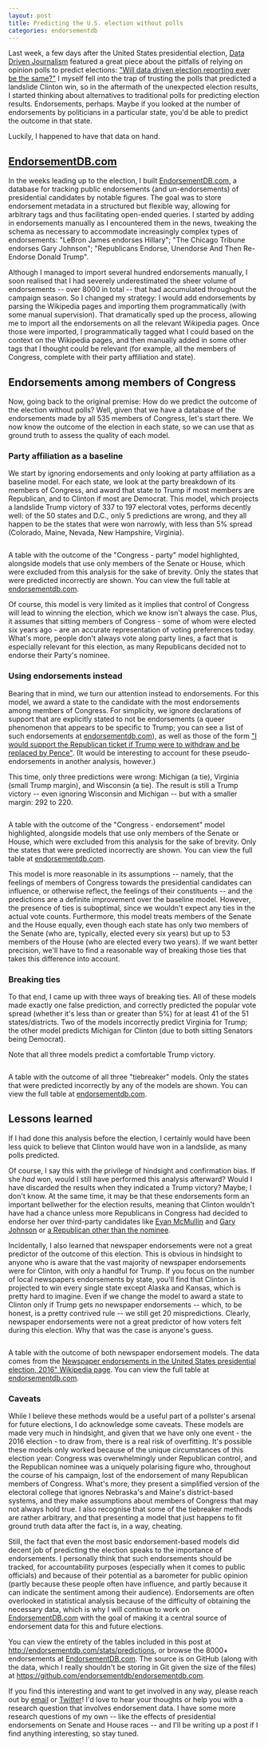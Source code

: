 ```yaml
---
layout: post
title: Predicting the U.S. election without polls
categories: endorsementdb
---
```


Last week, a few days after the United States presidential election,
[Data Driven Journalism] featured a great piece about the pitfalls of relying
on opinion polls to predict elections: ["Will data driven election reporting
ever be the same?"][ddj] I myself fell into the trap of trusting the polls that
predicted a landslide Clinton win, so in the aftermath of the unexpected
election results, I started thinking about alternatives to traditional polls
for predicting election results. Endorsements, perhaps. Maybe if you looked at
the number of endorsements by politicians in a particular state, you'd be able
to predict the outcome in that state.

Luckily, I happened to have that data on hand.

## [EndorsementDB.com]

In the weeks leading up to the election, I built [EndorsementDB.com], a
database for tracking public endorsements (and un-endorsements) of presidential
candidates by notable figures. The goal was to store endorsement metadata in a
structured but flexible way, allowing for arbitrary tags and thus
facilitating open-ended queries. I started by adding in endorsements
manually as I encountered them in the news, tweaking the schema as necessary to
accommodate increasingly complex types of endorsements: "LeBron James endorses
Hillary"; "The Chicago Tribune endorses Gary Johnson"; "Republicans Endorse,
Unendorse And Then Re-Endorse Donald Trump".

Although I managed to import several hundred endorsements manually, I soon
realised that I had severely underestimated the sheer volume of endorsements
-- over 8000 in total -- that had accumulated throughout the campaign season.
So I changed my strategy: I would add endorsements by parsing the Wikipedia
pages and importing them programmatically (with some manual supervision). That
dramatically sped up the process, allowing me to import all the endorsements on
all the relevant Wikipedia pages. Once those were imported, I programmatically
tagged what I could based on the context on the Wikipedia pages, and then
manually added in some other tags that I thought could be relevant (for
example, all the members of Congress, complete with their party affiliation and
state).

## Endorsements among members of Congress

Now, going back to the original premise: How do we predict the outcome of the
election without polls? Well, given that we have a database of the endorsements
made by all 535 members of Congress, let's start there. We now know the outcome
of the election in each state, so we can use that as ground truth to assess the
quality of each model.

### Party affiliation as a baseline

We start by ignoring endorsements and only looking at party affiliation as a
baseline model. For each state, we look at the party breakdown of its members
of Congress, and award that state to Trump if most members are Republican, and
to Clinton if most are Democrat. This model, which projects a landslide Trump
victory of 337 to 197 electoral votes, performs decently well: of the 50 states
and D.C., only 5 predictions are wrong, and they all happen to be the states
that were won narrowly, with less than 5% spread (Colorado, Maine, Nevada, New
Hampshire, Virginia).

<img src="/img/posts/predicting-elections/congress-party-model.png" alt="" />
<p class="caption">
    A table with the outcome of the "Congress - party" model highlighted,
    alongside models that use only members of the Senate or House, which were
    excluded from this analysis for the sake of brevity. Only the states that
    were predicted incorrectly are shown. You can view the full table at <a
    href="http://endorsementdb.com/stats/predictions#category-1">
    endorsementdb.com</a>.
</p>


Of course, this model is very limited as it implies that control of Congress
will lead to winning the election, which we know isn't always the case. Plus,
it assumes that sitting members of Congress - some of whom were elected six
years ago - are an accurate representation of voting preferences today. What's
more, people don't always vote along party lines, a fact that is especially
relevant for this election, as many Republicans decided not to endorse their
Party's nominee.

### Using endorsements instead

Bearing that in mind, we turn our attention instead to endorsements. For this
model, we award a state to the candidate with the most endorsements among
members of Congress. For simplicity, we ignore declarations of support that are
explicitly stated to not be endorsements (a queer phenomenon that appears to be
specific to Trump; you can see a list of such endorsements at
[endorsementdb.com][trump-support]), as well as those of
the form ["I would support the Republican ticket if Trump were to withdraw and
be replaced by Pence"][pence]. (It would be interesting to account for these
pseudo-endorsements in another analysis, however.)

This time, only three predictions were wrong: Michigan (a tie), Virginia (small
Trump margin), and Wisconsin (a tie). The result is still a Trump victory --
even ignoring Wisconsin and Michigan -- but with a smaller margin: 292 to 220.

<img src="/img/posts/predicting-elections/congress-endorsement-model.png" alt="" />
<p class="caption">
    A table with the outcome of the "Congress - endorsement" model highlighted,
    alongside models that use only members of the Senate or House, which were
    excluded from this analysis for the sake of brevity. Only the states that
    were predicted incorrectly are shown. You can view the full table at <a
    href="http://endorsementdb.com/stats/predictions#category-2">
    endorsementdb.com</a>.
</p>

This model is more reasonable in its assumptions -- namely, that the feelings
of members of Congress towards the presidential candidates can influence, or
otherwise reflect, the feelings of their constituents -- and the predictions
are a definite improvement over the baseline model. However, the presence of
ties is suboptimal, since we wouldn't expect any ties in the actual vote
counts. Furthermore, this model treats members of the Senate and the House
equally, even though each state has only two members of the Senate (who are,
typically, elected every six years) but up to 53 members of the House (who are
elected every two years). If we want better precision, we'll have to find a
reasonable way of breaking those ties that takes this difference into account.

### Breaking ties

To that end, I came up with three ways of breaking ties. All of these models
made exactly one false prediction, and correctly predicted the popular vote spread
(whether it's less than or greater than 5%) for at least 41 of the 51
states/districts. Two of the models incorrectly predict Virginia for Trump; the
other model predicts Michigan for Clinton (due to both sitting Senators being
Democrat).

Note that all three models predict a comfortable Trump victory.

<img src="/img/posts/predicting-elections/tiebreaker-models.png" alt="" />
<p class="caption">
    A table with the outcome of all three "tiebreaker" models. Only the states that
    were predicted incorrectly by any of the models are shown. You can view the
    full table at <a
    href="http://endorsementdb.com/stats/predictions#category-3">
    endorsementdb.com</a>.
</p>

## Lessons learned

If I had done this analysis before the election, I certainly would have been
less quick to believe that Clinton would have won in a landslide, as many polls predicted.

Of course, I say this with the privilege of hindsight and confirmation bias. If
she _had_ won, would I still have performed this analysis afterward? Would I have
discarded the results when they indicated a Trump victory? Maybe; I don't know. At
the same time, it may be that these endorsements form an important bellwether
for the election results, meaning that Clinton wouldn't have had a chance
unless more Republicans in Congress had decided to endorse her over third-party
candidates like [Evan McMullin] and [Gary Johnson] or [a Republican other than
the nominee][another-republican].

Incidentally, I also learned that newspaper endorsements were not a great
predictor of the outcome of this election. This is obvious in hindsight to
anyone who is aware that the vast majority of newspaper endorsements were for
Clinton, with only a handful for Trump. If you focus on the number of local
newspapers endorsements by state, you'll find that Clinton is projected to win
every single state except Alaska and Kansas, which is pretty hard to imagine.
Even if we change the model to award a state to Clinton only if Trump gets _no_
newspaper endorsements -- which, to be honest, is a pretty contrived rule -- we
still get 20 mispredictions. Clearly, newspaper endorsements were not a great
predictor of how voters felt during this election. Why that was the case is
anyone's guess.

<img src="/img/posts/predicting-elections/newspaper-models.png" alt="" />
<p class="caption">
    A table with the outcome of both newspaper endorsement models. The data
    comes from the <a href="https://en.wikipedia.org/wiki/Newspaper_endorsements_in_the_United_States_presidential_election,_2016">Newspaper endorsements in the United States presidential election, 2016" Wikipedia page</a>.
    You can view the full table at <a
    href="http://endorsementdb.com/stats/predictions#category-3">
    endorsementdb.com</a>.
</p>

### Caveats

While I believe these methods would be a useful part of a pollster's arsenal
for future elections, I do acknowledge some caveats. These models are made very
much in hindsight, and given that we have only one event - the 2016 election -
to draw from, there is a real risk of overfitting. It's possible these models
only worked because of the unique circumstances of this election year: Congress
was overwhelmingly under Republican control, and the Republican nominee was a
uniquely polarising figure who, throughout the course of his campaign, lost of
the endorsement of many Republican members of Congress. What's more, they
present a simplified version of the electoral college that ignores Nebraska's
and Maine's district-based systems, and they make assumptions about members of
Congress that may not always hold true. I also recognise that some of the
tiebreaker methods are rather arbitrary, and that presenting a model that just
happens to fit ground truth data after the fact is, in a way, cheating. 

Still, the fact that even the most basic endorsement-based models did decent
job of predicting the election speaks to the importance of endorsements.  I
personally think that such endorsements should be tracked, for accountability
purposes (especially when it comes to public officials) and because of their
potential as a barometer for public opinion (partly because these people often
have influence, and partly because it can indicate the sentiment among their
audience).  Endorsements are often overlooked in statistical analysis because
of the difficulty of obtaining the necessary data, which is why I will continue
to work on [EndorsementDB.com] with the goal of making it a central source of
endorsement data for this and future elections.

You can view the entirety of the tables included in this post at
<http://endorsementdb.com/stats/predictions>, or browse the 8000+ endorsements
at [EndorsementDB.com]. The source is on GitHub (along with the data, which I
really shouldn't be storing in Git given the size of the files) at
<https://github.com/endorsementdb/endorsementdb.com>.

If you find this interesting and want to get involved in any way, please
reach out by [email](mailto:admin@endorsementdb.com) or [Twitter]! I'd love to
hear your thoughts or help you with a research question that involves
endorsement data. I have some more research questions of my own -- like the
effects of presidential endorsements on Senate and House races -- and I'll be
writing up a post if I find anything interesting, so stay tuned.

[ddj]: http://datadrivenjournalism.net/news_and_analysis/will_data_driven_election_reporting_ever_be_the_same
[EndorsementDB.com]: http://endorsementdb.com
[trump-support]: https://endorsementdb.com/#candidate=trump-support
[pence]: https://endorsementdb.com/#candidate=pence
[Evan McMullin]: http://endorsementdb.com/#form=eyJzb3J0Ijp7ImJ5IjoiZm9sbG93ZXJzIiwidmFsdWUiOiJtb3N0In0sImZpbHRlciI6eyJ0YWdzIjpbMTMsMTJdLCJtb2RlIjoicGVyc29uYWwiLCJjYW5kaWRhdGUiOiJtY211bGxpbiJ9fQ
[Gary Johnson]: http://endorsementdb.com/#form=eyJzb3J0Ijp7ImJ5IjoiZm9sbG93ZXJzIiwidmFsdWUiOiJtb3N0In0sImZpbHRlciI6eyJ0YWdzIjpbMTMsMTddLCJtb2RlIjoicGVyc29uYWwiLCJjYW5kaWRhdGUiOiJqb2huc29uIn19
[another-republican]: https://endorsementdb.com/#candidate=another-republican
[Twitter]: https://twitter.com/endorsementdb
[Data Driven Journalism]: http://datadrivenjournalism.net
